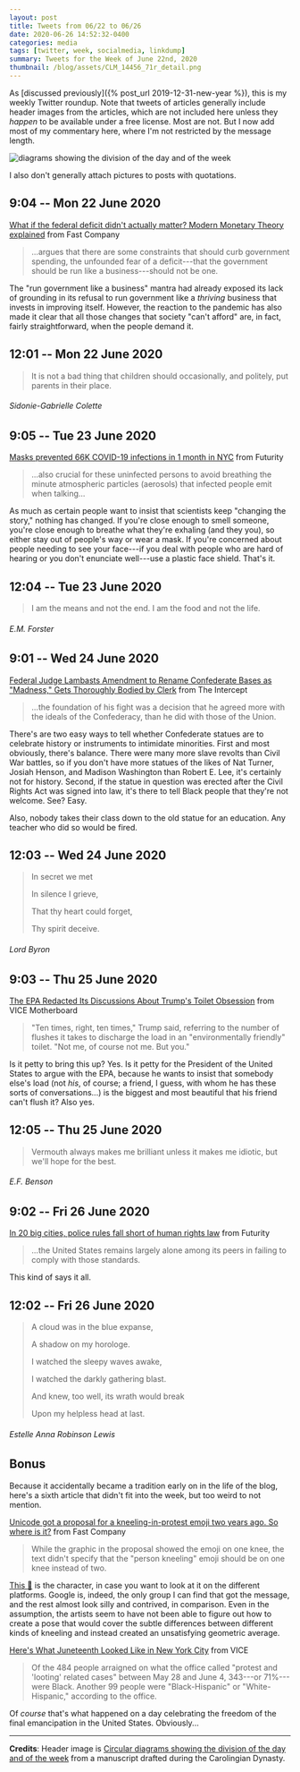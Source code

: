 ```yaml
---
layout: post
title: Tweets from 06/22 to 06/26
date: 2020-06-26 14:52:32-0400
categories: media
tags: [twitter, week, socialmedia, linkdump]
summary: Tweets for the Week of June 22nd, 2020
thumbnail: /blog/assets/CLM_14456_71r_detail.png
---
```


As [discussed previously]({% post_url 2019-12-31-new-year %}), this is my weekly Twitter roundup.  Note that tweets of articles generally include header images from the articles, which are not included here unless they *happen* to be available under a free license.  Most are not.  But I now add most of my commentary here, where I'm not restricted by the message length.

![diagrams showing the division of the day and of the week](/blog/assets/CLM_14456_71r_detail.png "diagrams showing the division of the day and of the week")

I also don't generally attach pictures to posts with quotations.

## 9:04 -- Mon 22 June 2020

[<i class="fab fa-twitter-square"></i>](https://twitter.com/jcolag/status/1275051914195918857) [What if the federal deficit didn't actually matter? Modern Monetary Theory explained](https://www.fastcompany.com/90515098/what-if-the-federal-deficit-didnt-actually-matter-modern-monetary-theory-explained) from Fast Company

 > ...argues that there are some constraints that should curb government spending, the unfounded fear of a deficit---that the government should be run like a business---should not be one.

The "run government like a business" mantra had already exposed its lack of grounding in its refusal to run government like a *thriving* business that invests in improving itself.  However, the reaction to the pandemic has also made it clear that all those changes that society "can't afford" are, in fact, fairly straightforward, when the people demand it.

## 12:01 -- Mon 22 June 2020

[<i class="fab fa-twitter"></i>](https://twitter.com/jcolag/status/1275096458224701440)

 > It is not a bad thing that children should occasionally, and politely, put parents in their place.

###### Sidonie-Gabrielle Colette

## 9:05 -- Tue 23 June 2020

[<i class="fab fa-twitter-square"></i>](https://twitter.com/jcolag/status/1275414553786867714) [Masks prevented 66K COVID-19 infections in 1 month in NYC](https://www.futurity.org/face-masks-covid-19-infections-2385742/) from Futurity

 > ...also crucial for these uninfected persons to avoid breathing the minute atmospheric particles (aerosols) that infected people emit when talking...

As much as certain people want to insist that scientists keep "changing the story," nothing has changed.  If you're close enough to smell someone, you're close enough to breathe what they're exhaling (and they you), so either stay out of people's way or wear a mask.  If you're concerned about people needing to see your face---if you deal with people who are hard of hearing or you don't enunciate well---use a plastic face shield.  That's it.

## 12:04 -- Tue 23 June 2020

[<i class="fab fa-twitter"></i>](https://twitter.com/jcolag/status/1275459600591044611)

 > I am the means and not the end. I am the food and not the life.

###### E.M. Forster

## 9:01 -- Wed 24 June 2020

[<i class="fab fa-twitter-square"></i>](https://twitter.com/jcolag/status/1275775934893867012) [Federal Judge Lambasts Amendment to Rename Confederate Bases as "Madness," Gets Thoroughly Bodied by Clerk](https://theintercept.com/2020/06/15/dc-circuit-confederate-bases-federal-judge/) from The Intercept

 > ...the foundation of his fight was a decision that he agreed more with the ideals of the Confederacy, than he did with those of the Union.

There's are two easy ways to tell whether Confederate statues are to celebrate history or instruments to intimidate minorities.  First and most obviously, there's balance.  There were many more slave revolts than Civil War battles, so if you don't have more statues of the likes of Nat Turner, Josiah Henson, and Madison Washington than Robert E. Lee, it's certainly not for history.  Second, if the statue in question was erected after the Civil Rights Act was signed into law, it's there to tell Black people that they're not welcome.  See?  Easy.

Also, nobody takes their class down to the old statue for an education.  Any teacher who did so would be fired.

## 12:03 -- Wed 24 June 2020

[<i class="fab fa-twitter"></i>](https://twitter.com/jcolag/status/1275821736743723010)

 > In secret we met
 >
 > In silence I grieve,
 >
 > That thy heart could forget,
 >
 > Thy spirit deceive.

###### Lord Byron

## 9:03 -- Thu 25 June 2020

[<i class="fab fa-twitter-square"></i>](https://twitter.com/jcolag/status/1276138826067558401) [The EPA Redacted Its Discussions About Trump's Toilet Obsession](https://www.vice.com/en_us/article/v7gvny/the-epa-redacted-its-discussions-about-trumps-toilet-obsession) from VICE Motherboard

 > "Ten times, right, ten times," Trump said, referring to the number of flushes it takes to discharge the load in an "environmentally friendly" toilet. "Not me, of course not me. But you."

Is it petty to bring this up?  Yes.  Is it petty for the President of the United States to argue with the EPA, because he wants to insist that somebody else's load (not *his*, of course; a friend, I guess, with whom he has these sorts of conversations...) is the biggest and most beautiful that his friend can't flush it?  Also yes.

## 12:05 -- Thu 25 June 2020

[<i class="fab fa-twitter"></i>](https://twitter.com/jcolag/status/1276184628013830148)

 > Vermouth always makes me brilliant unless it makes me idiotic, but we'll hope for the best.

###### E.F. Benson

## 9:02 -- Fri 26 June 2020

[<i class="fab fa-twitter-square"></i>](https://twitter.com/jcolag/status/1276500962450890753) [In 20 big cities, police rules fall short of human rights law](https://www.futurity.org/police-use-of-force-policies-human-rights-2388782/) from Futurity

 > ...the United States remains largely alone among its peers in failing to comply with those standards.

This kind of says it all.

## 12:02 -- Fri 26 June 2020

[<i class="fab fa-twitter"></i>](https://twitter.com/jcolag/status/1276546260879552512)

 > A cloud was in the blue expanse,
 >
 > A shadow on my horologe.
 >
 > I watched the sleepy waves awake,
 >
 > I watched the darkly gathering blast.
 >
 > And knew, too well, its wrath would break
 >
 > Upon my helpless head at last.

###### Estelle Anna Robinson Lewis

## Bonus

Because it accidentally became a tradition early on in the life of the blog, here's a sixth article that didn't fit into the week, but too weird to not mention.

<i class="fas fa-square"></i> [Unicode got a proposal for a kneeling-in-protest emoji two years ago. So where is it?](https://www.fastcompany.com/90516190/unicode-got-a-proposal-for-a-kneeling-in-protest-emoji-two-years-ago-so-where-is-it?partner=feedburner) from Fast Company

 > While the graphic in the proposal showed the emoji on one knee, the text didn't specify that the "person kneeling" emoji should be on one knee instead of two.

[This 🧎](https://emojipedia.org/person-kneeling/) is the character, in case you want to look at it on the different platforms.  Google is, indeed, the only group I can find that got the message, and the rest almost look silly and contrived, in comparison.  Even in the assumption, the artists seem to have not been able to figure out how to create a pose that would cover the subtle differences between different kinds of kneeling and instead created an unsatisfying geometric average.

<i class="fas fa-square"></i> [Here's What Juneteenth Looked Like in New York City](https://www.vice.com/en_us/article/g5pyw7/heres-what-juneteenth-looked-like-in-new-york-city) from VICE

 > Of the 484 people arraigned on what the office called "protest and 'looting' related cases" between May 28 and June 4, 343---or 71%---were Black. Another 99 people were "Black-Hispanic" or "White-Hispanic," according to the office.

Of *course* that's what happened on a day celebrating the freedom of the final emancipation in the United States.  Obviously...

* * *

**Credits**:  Header image is [Circular diagrams showing the division of the day and of the week](https://en.wikipedia.org/wiki/Week#/media/File:CLM_14456_71r_detail.jpg) from a manuscript drafted during the Carolingian Dynasty.
